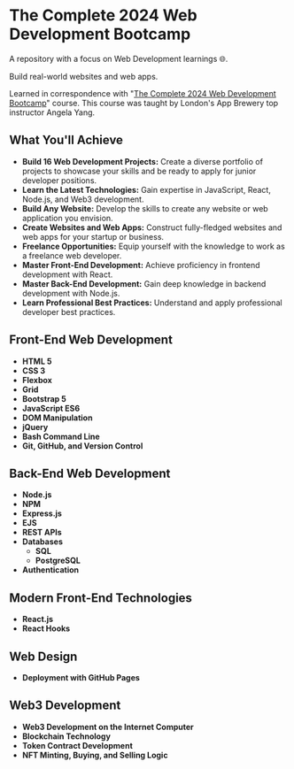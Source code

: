 # The Complete 2024 Web Development Bootcamp <br />

A repository with a focus on Web Development learnings 🌐.

Build real-world websites and web apps.

Learned in correspondence with "[The Complete 2024 Web Development Bootcamp](https://www.udemy.com/course/the-complete-web-development-bootcamp/)" course. This course was taught by London's App Brewery top instructor Angela Yang.<br/>

## What You'll Achieve

- **Build 16 Web Development Projects:** Create a diverse portfolio of projects to showcase your skills and be ready to apply for junior developer positions.
- **Learn the Latest Technologies:** Gain expertise in JavaScript, React, Node.js, and Web3 development.
- **Build Any Website:** Develop the skills to create any website or web application you envision.
- **Create Websites and Web Apps:** Construct fully-fledged websites and web apps for your startup or business.
- **Freelance Opportunities:** Equip yourself with the knowledge to work as a freelance web developer.
- **Master Front-End Development:** Achieve proficiency in frontend development with React.
- **Master Back-End Development:** Gain deep knowledge in backend development with Node.js.
- **Learn Professional Best Practices:** Understand and apply professional developer best practices.

## Front-End Web Development

- **HTML 5**
- **CSS 3**
- **Flexbox**
- **Grid**
- **Bootstrap 5**
- **JavaScript ES6**
- **DOM Manipulation**
- **jQuery**
- **Bash Command Line**
- **Git, GitHub, and Version Control**

## Back-End Web Development

- **Node.js**
- **NPM**
- **Express.js**
- **EJS**
- **REST APIs**
- **Databases**
  - **SQL**
  - **PostgreSQL**
- **Authentication**

## Modern Front-End Technologies

- **React.js**
- **React Hooks**

## Web Design

- **Deployment with GitHub Pages**

## Web3 Development

- **Web3 Development on the Internet Computer**
- **Blockchain Technology**
- **Token Contract Development**
- **NFT Minting, Buying, and Selling Logic**
